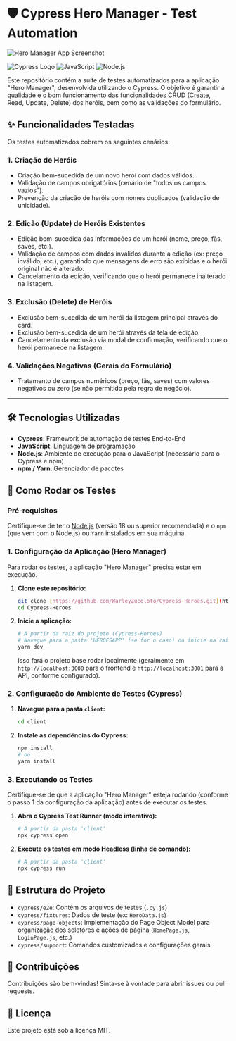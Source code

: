 # 🛡️ Cypress Hero Manager - Test Automation

![Hero Manager App Screenshot](../HeroesApp/Pictures/Cypres%20Heroes%20-%20img.png)

![Cypress Logo](https://img.shields.io/badge/Cypress-10.0.0-green?style=for-the-badge&logo=cypress&logoColor=white)
![JavaScript](https://img.shields.io/badge/JavaScript-ES6-yellow?style=for-the-badge&logo=javascript&logoColor=black)
![Node.js](https://img.shields.io/badge/Node.js-v18+-brightgreen?style=for-the-badge&logo=node.js&logoColor=white)

Este repositório contém a suíte de testes automatizados para a aplicação "Hero Manager", desenvolvida utilizando o Cypress. O objetivo é garantir a qualidade e o bom funcionamento das funcionalidades CRUD (Create, Read, Update, Delete) dos heróis, bem como as validações do formulário.

## ✨ Funcionalidades Testadas

Os testes automatizados cobrem os seguintes cenários:

### 1. **Criação de Heróis**
- Criação bem-sucedida de um novo herói com dados válidos.
- Validação de campos obrigatórios (cenário de "todos os campos vazios").
- Prevenção da criação de heróis com nomes duplicados (validação de unicidade).

### 2. **Edição (Update) de Heróis Existentes**
- Edição bem-sucedida das informações de um herói (nome, preço, fãs, saves, etc.).
- Validação de campos com dados inválidos durante a edição (ex: preço inválido, etc.), garantindo que mensagens de erro são exibidas e o herói original não é alterado.
- Cancelamento da edição, verificando que o herói permanece inalterado na listagem.

### 3. **Exclusão (Delete) de Heróis**
- Exclusão bem-sucedida de um herói da listagem principal através do card.
- Exclusão bem-sucedida de um herói através da tela de edição.
- Cancelamento da exclusão via modal de confirmação, verificando que o herói permanece na listagem.

### 4. **Validações Negativas (Gerais do Formulário)**
- Tratamento de campos numéricos (preço, fãs, saves) com valores negativos ou zero (se não permitido pela regra de negócio).

---

## 🛠️ Tecnologias Utilizadas

* **Cypress**: Framework de automação de testes End-to-End
* **JavaScript**: Linguagem de programação
* **Node.js**: Ambiente de execução para o JavaScript (necessário para o Cypress e npm)
* **npm / Yarn**: Gerenciador de pacotes

## 🚀 Como Rodar os Testes

### Pré-requisitos

Certifique-se de ter o [Node.js](https://nodejs.org/) (versão 18 ou superior recomendada) e o `npm` (que vem com o Node.js) ou `Yarn` instalados em sua máquina.

### 1. Configuração da Aplicação (Hero Manager)

Para rodar os testes, a aplicação "Hero Manager" precisa estar em execução.

1.  **Clone este repositório:**
    ```bash
    git clone [https://github.com/WarleyZucoloto/Cypress-Heroes.git](https://github.com/WarleyZucoloto/Cypress-Heroes.git)
    cd Cypress-Heroes
    ```
2.  **Inicie a aplicação:**
    ```bash
    # A partir da raiz do projeto (Cypress-Heroes)
    # Navegue para a pasta 'HEROESAPP' (se for o caso) ou inicie na raiz do projeto
    yarn dev
    ```
    Isso fará o projeto base rodar localmente (geralmente em `http://localhost:3000` para o frontend e `http://localhost:3001` para a API, conforme configurado).

### 2. Configuração do Ambiente de Testes (Cypress)

1.  **Navegue para a pasta `client`:**
    ```bash
    cd client
    ```
2.  **Instale as dependências do Cypress:**
    ```bash
    npm install
    # ou
    yarn install
    ```

### 3. Executando os Testes

Certifique-se de que a aplicação "Hero Manager" esteja rodando (conforme o passo 1 da configuração da aplicação) antes de executar os testes.

1.  **Abra o Cypress Test Runner (modo interativo):**
    ```bash
    # A partir da pasta 'client'
    npx cypress open
    ```

2.  **Execute os testes em modo Headless (linha de comando):**
    ```bash
    # A partir da pasta 'client'
    npx cypress run
    ```

## 📁 Estrutura do Projeto

* `cypress/e2e`: Contém os arquivos de testes (`.cy.js`)
* `cypress/fixtures`: Dados de teste (ex: `HeroData.js`)
* `cypress/page-objects`: Implementação do Page Object Model para organização dos seletores e ações de página (`HomePage.js`, `LoginPage.js`, etc.)
* `cypress/support`: Comandos customizados e configurações gerais

## 🤝 Contribuições

Contribuições são bem-vindas! Sinta-se à vontade para abrir issues ou pull requests.

## 📄 Licença

Este projeto está sob a licença MIT.